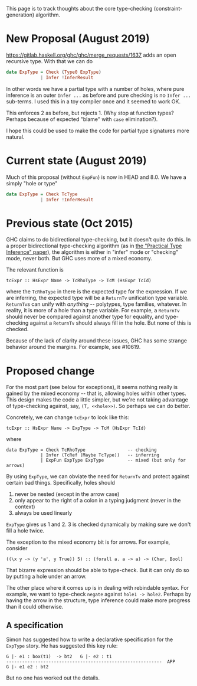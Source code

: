 
This page is to track thoughts about the core type-checking (constraint-generation) algorithm.

# New Proposal (August 2019)

https://gitlab.haskell.org/ghc/ghc/merge_requests/1637 adds an open recursive type. With that we can do

```haskell
data ExpType = Check (Type0 ExpType)
             | Infer !InferResult
```

In other words we have a partial type with a number of holes, where pure inference is an outer `Infer ...` as before and pure checking is no `Infer ...` sub-terms. I used this in a toy compiler once and it seemed to work OK.

This enforces 2 as before, but rejects 1. (Why stop at function types? Perhaps because of expected "blame" with `case` elimination?).

I hope this could be used to make the code for partial type signatures more natural.

# Current state (August 2019)

Much of this proposal (without `ExpFun`) is now in HEAD and 8.0. We have a simply "hole or type"

```haskell
data ExpType = Check TcType
             | Infer !InferResult
```

# Previous state (Oct 2015)


GHC claims to do bidirectional type-checking, but it doesn't quite do this. In a proper bidirectional type-checking algorithm (as in [the "Practical Type Inference" paper](http://repository.upenn.edu/cis_papers/315/)), the algorithm is either in "infer" mode or "checking" mode, never both. But GHC uses more of a mixed economy.



The relevant function is


```
tcExpr :: HsExpr Name -> TcRhoType -> TcM (HsExpr TcId)
```


where the `TcRhoType` in there is the expected type for the expression. If we are inferring, the expected type will be a `ReturnTv` unification type variable. `ReturnTv`s can unify with *anything* -- polytypes, type families, whatever. In reality, it is more of a hole than a type variable. For example, a `ReturnTv` should never be compared against another type for equality, and type-checking against a `ReturnTv` should always fill in the hole. But none of this is checked.


Because of the lack of clarity around these issues, GHC has some strange behavior around the margins. For example, see #10619.

# Proposed change


For the most part (see below for exceptions), it seems nothing really is gained by the mixed economy -- that is, allowing holes within other types. This design makes the code a little simpler, but we're not taking advantage of type-checking against, say, `(T, <<hole>>)`. So perhaps we can do better.



Concretely, we can change `tcExpr` to look like this:


```
tcExpr :: HsExpr Name -> ExpType -> TcM (HsExpr TcId)
```


where


```
data ExpType = Check TcRhoType                -- checking
             | Infer (TcRef (Maybe TcType))   -- inferring
             | ExpFun ExpType ExpType         -- mixed (but only for arrows)
```


By using `ExpType`, we can obviate the need for `ReturnTv` and protect against certain bad things. Specifically, holes should

1. never be nested (except in the arrow case)
1. only appear to the right of a colon in a typing judgment (never in the context)
1. always be used linearly

`ExpType` gives us 1 and 2. 3 is checked dynamically by making sure we don't fill a hole twice.


The exception to the mixed economy bit is for arrows. For example, consider

```wiki
((\x y -> (y 'a', y True)) 5) :: (forall a. a -> a) -> (Char, Bool)
```


That bizarre expression should be able to type-check. But it can only do so by putting a hole under an arrow.


The other place where it comes up is in dealing with rebindable syntax. For example, we want to type-check `negate` against `hole1 -> hole2`. Perhaps by having the arrow in the structure, type inference could make more progress than it could otherwise.

## A specification


Simon has suggested how to write a declarative specification for the `ExpType` story. He has suggested this key rule:

```wiki
G |- e1 : box(t1)  -> bt2   G |- e2 : t1
-----------------------------------------------------------  APP
G |- e1 e2 : bt2
```


But no one has worked out the details. 
